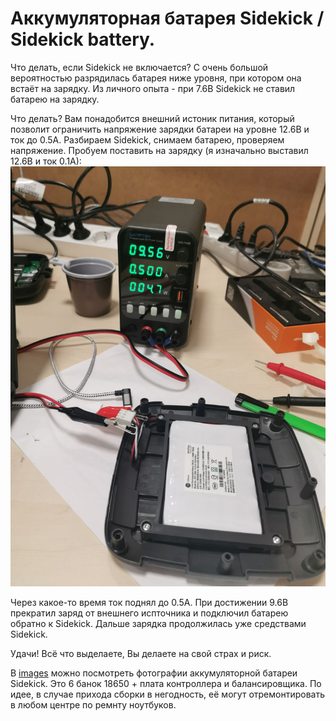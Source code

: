 # Аккумуляторная батарея Sidekick / Sidekick battery.

Что делать, если Sidekick не включается? С очень большой вероятностью разрядилась батарея ниже уровня, при котором она встаёт на зарядку. Из личного опыта - при 7.6В Sidekick не ставил батарею на зарядку.

Что делать? Вам понадобится внешний истоник питания, который позволит ограничить напряжение зарядки батареи на уровне 12.6В и ток до 0.5А. Разбираем Sidekick, снимаем батарею, проверяем напряжение. Пробуем поставить на зарядку (я изначально выставил 12.6В и ток 0.1А):
![Battery_recovery](./images/battery_recover.jpg)

Через какое-то время ток поднял до 0.5А.
При достижении 9.6В прекратил заряд от внешнего испточника и подключил батарею обратно к Sidekick. Дальше зарядка продолжилась уже средствами Sidekick.

Удачи!
Всё что выделаете, Вы делаете на свой страх и риск.

В [images](./images/) можно посмотреть фотографии аккумуляторной батареи Sidekick. Это 6 банок 18650 + плата контроллера и балансировщика. По идее, в случае прихода сборки в негодность, её могут отремонтировать в любом центре по ремнту ноутбуков.